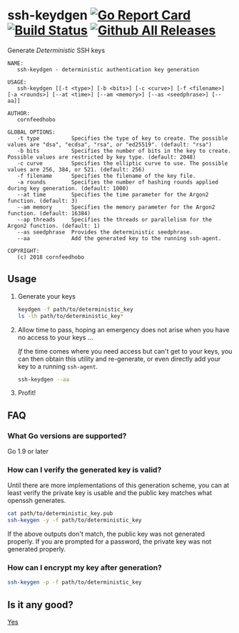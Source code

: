 ssh-keydgen [![Go Report Card](https://goreportcard.com/badge/github.com/cornfeedhobo/ssh-keydgen)](https://goreportcard.com/report/github.com/cornfeedhobo/ssh-keydgen) [![Build Status](https://travis-ci.org/cornfeedhobo/ssh-keydgen.svg?branch=master)](https://travis-ci.org/cornfeedhobo/ssh-keydgen) [![Github All Releases](https://img.shields.io/github/downloads/cornfeedhobo/ssh-keydgen/total.svg)](https://github.com/cornfeedhobo/ssh-keydgen/releases)
===========

Generate _Deterministic_ SSH keys

```text
NAME:
   ssh-keydgen - deterministic authentication key generation

USAGE:
   ssh-keydgen [[-t <type>] [-b <bits>] [-c <curve>] [-f <filename>] [-a <rounds>] [--at <time>] [--am <memory>] [--as <seedphrase>] [--aa]]

AUTHOR:
   cornfeedhobo

GLOBAL OPTIONS:
   -t type          Specifies the type of key to create. The possible values are "dsa", "ecdsa", "rsa", or "ed25519". (default: "rsa")
   -b bits          Specifies the number of bits in the key to create. Possible values are restricted by key type. (default: 2048)
   -c curve         Specifies the elliptic curve to use. The possible values are 256, 384, or 521. (default: 256)
   -f filename      Specifies the filename of the key file.
   -a rounds        Specifies the number of hashing rounds applied during key generation. (default: 1000)
   --at time        Specifies the time parameter for the Argon2 function. (default: 3)
   --am memory      Specifies the memory parameter for the Argon2 function. (default: 16384)
   --ap threads     Specifies the threads or parallelism for the Argon2 function. (default: 1)
   --as seedphrase  Provides the deterministic seedphrase.
   --aa             Add the generated key to the running ssh-agent.

COPYRIGHT:
   (c) 2018 cornfeedhobo
```



## Usage

1) Generate your keys

   ```bash
   keydgen -f path/to/deterministic_key
   ls -lh path/to/deterministic_key*
   ```

2) Allow time to pass, hoping an emergency does not arise when you have no access to your keys ...

   _If_ the time comes where you need access but can't get to your keys, you can then obtain this
   utility and re-generate, or even directly add your key to a running `ssh-agent`.

   ```bash
   ssh-keydgen --aa
   ```

3) Profit!



## FAQ

### What Go versions are supported?

Go 1.9 or later


### How can I verify the generated key is valid?

Until there are more implementations of this generation scheme, you can
at least verify the private key is usable and the public key matches what
openssh generates.

```bash
cat path/to/deterministic_key.pub
ssh-keygen -y -f path/to/deterministic_key
```

If the above outputs don't match, the public key was not generated properly.
If you are prompted for a password, the private key was not generated properly.


### How can I encrypt my key after generation?

```bash
ssh-keygen -p -f path/to/deterministic_key
```



## Is it any good?

[Yes](http://news.ycombinator.com/item?id=3067434)
